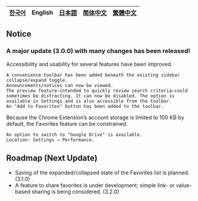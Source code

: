 | [한국어](../ko/notice.md) | **English** | [日本語](../ja/notice.md) | [简体中文](../zh_CN/notice.md) | [繁體中文](../zh_TW/notice.md) |
|---|---|---|---|---|

## Notice

### A major update (3.0.0) with many changes has been released!

Accessibility and usability for several features have been improved.
```
A convenience toolbar has been added beneath the existing sidebar collapse/expand toggle.
Announcements/notices can now be viewed.
The preview feature—intended to quickly review search criteria—could sometimes be distracting. It can now be disabled. The option is available in Settings and is also accessible from the toolbar.
An "Add to Favorites" button has been added to the toolbar.
```

Because the Chrome Extension’s account storage is limited to 100 KB by default, the Favorites feature can be constrained.
```
An option to switch to "Google Drive" is available.
Location: Settings → Performance.
```

## Roadmap (Next Update)

- Saving of the expanded/collapsed state of the Favorites list is planned. (3.1.0)
- A feature to share favorites is under development; simple link- or value-based sharing is being considered. (3.2.0)

